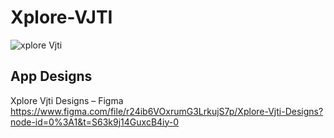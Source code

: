 # Xplore-VJTI
![xplore Vjti](https://user-images.githubusercontent.com/103894553/202833558-7de12f92-c6e6-4a4c-9f54-ced8dd773756.jpeg)

## App Designs 
Xplore Vjti Designs – Figma
https://www.figma.com/file/r24ib6VOxrumG3LrkujS7p/Xplore-Vjti-Designs?node-id=0%3A1&t=S63k9j14GuxcB4iy-0
